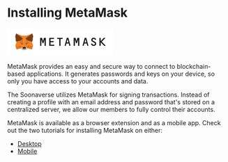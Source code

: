 # Installing MetaMask

![](<../../.gitbook/assets/image (17) (1) (1).png>)

MetaMask provides an easy and secure way to connect to blockchain-based applications. It generates passwords and keys on your device, so only you have access to your accounts and data.

The Soonaverse utilizes MetaMask for signing transactions. Instead of creating a profile with an email address and password that's stored on a centralized server, we allow our members to fully control their accounts.

MetaMask is available as a browser extension and as a mobile app. Check out the two tutorials for installing MetaMask on either:

* [Desktop](metamask-desktop/)
* [Mobile](metamask-mobile.md)
